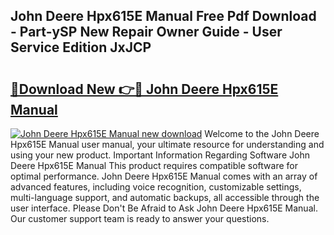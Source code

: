 ## John Deere Hpx615E Manual Free Pdf Download - Part-ySP New Repair Owner Guide - User Service Edition JxJCP

# <h2><a href="http://bc97157.oget.top/?id=John+Deere+Hpx615E+Manual">🔗Download New 👉🔴 John Deere Hpx615E Manual</a></h2>

[![John Deere Hpx615E Manual new download](https://i.imgur.com/5g1atiW.png)](http://bc97157.oget.top/?id=John+Deere+Hpx615E+Manual)
Welcome to the John Deere Hpx615E Manual user manual, your ultimate resource for understanding and using your new product. Important Information Regarding Software John Deere Hpx615E Manual This product requires compatible software for optimal performance. John Deere Hpx615E Manual comes with an array of advanced features, including voice recognition, customizable settings, multi-language support, and automatic backups, all accessible through the user interface. Please Don't Be Afraid to Ask John Deere Hpx615E Manual. Our customer support team is ready to answer your questions.
